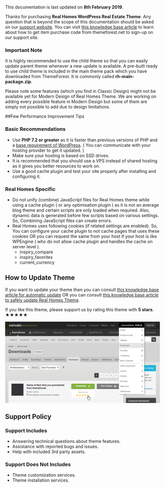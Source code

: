 This documentation is last updated on **8th February 2019**.

Thanks for purchasing **Real Homes WordPress Real Estate Theme**. Any question that is beyond the scope of this documentation should be asked on our [support website](http://support.inspirythemes.com/). You can visit [this knowledge base article](https://support.inspirythemes.com/knowledgebase/how-to-get-themeforest-item-purchase-code/) to learn about how to get item purchase code from themeforest.net to sign-up on our support site.

### **Important Note**

It is highly recommended to use the child theme so that you can easily update parent theme whenever a new update is available. A pre-built ready to use child theme is included in the main theme pack which you have downloaded from ThemeForest. It is commonly called **rh-main-package.zip**.

Please note some features (which you find in Classic Design) might not be available yet for Modern Design of Real Homes Theme. We are working on adding every possible feature in Modern Design but some of them are simply not possible to add due to design limitations.

##Few Performance Improvement Tips

### **Basic Recommendations**

* Use **PHP 7.2 or greater** as it is faster than previous versions of PHP and a [base requirement of WordPress](https://wordpress.org/about/requirements/). ( You can communicate with your hosting provider to get it updated. )
* Make sure your hosting is based on SSD drives.
* It is recommended that you should use a VPS instead of shared hosting as it gives you better resources to work on.
* Use a good cache plugin and test your site properly after installing and configuring it.

### **Real Homes Specific**

* Do not unify (combine) JavaScript files for Real Homes theme while using a cache plugin ( or any optimisation plugin ) as it is not an average blog theme and certain scripts are only loaded when required. Also, dynamic data is generated before few scripts based on various settings. So, Combining JavaScript files can create errors.
* Real Homes uses following cookies (if related settings are enabled). So, You can configure your cache plugin to not cache pages that uses these cookies OR you can request the same from your host if your host is like WPEngine ( who do not allow cache plugin and handles the cache on server level ).
    - inspiry_compare
    - inspiry_favorites
    - current_currency

## How to Update Theme

If you want to update your theme then you can consult [this knowledge base article for automatic update](https://support.inspirythemes.com/knowledgebase/update-theme-using-envato-wordpress-toolkit/) OR you can consult [this knowledge base article to safely update Real Homes Theme](https://support.inspirythemes.com/knowledgebase/how-to-update-real-homes-theme-safely/).

If you like this theme, please support us by rating this theme with **5 stars**. ★★★★★

![How to rate Real Homes Theme](images/general/how-to-rate-theme.png)

## Support Policy

### **Support Includes**

- Answering technical questions about theme features.
- Assistance with reported bugs and issues.
- Help with included 3rd party assets.

### **Support Does Not Includes**

- Theme customization services.
- Theme installation services.